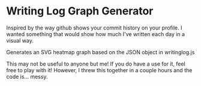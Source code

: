 # Writing Log Graph Generator

Inspired by the way github shows your commit history on your profile. I wanted something that would show how much I've written each day in a visual way.

Generates an SVG heatmap graph based on the JSON object in writinglog.js

This may not be useful to anyone but me! If you do have a use for it, feel free to play with it! However, I threw this together in a couple hours and the code is... messy.

